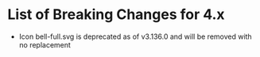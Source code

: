 # List of Breaking Changes for 4.x

-   Icon bell-full.svg is deprecated as of v3.136.0 and will be removed with no replacement
